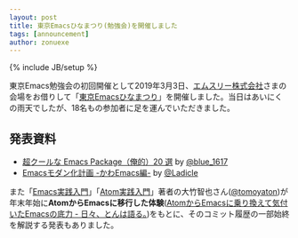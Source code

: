 ```yaml
---
layout: post
title: 東京Emacsひなまつり(勉強会)を開催しました
tags: [announcement]
author: zonuexe
---
```

{% include JB/setup %}

東京Emacs勉強会の初回開催として<time datetime="2019-03-03T14:00:00+09:00">2019年3月3日</time>、[エムスリー株式会社][m3-inc]さまの会場をお借りして「[東京Emacsひなまつり][connpass]」を開催しました。当日はあいにくの雨天でしたが、18名もの参加者に足を運んでいただきました。

## 発表資料

 * [超クールな Emacs Package（俺的）20 選](https://speakerdeck.com/blue0513/chao-kuruna-emacs-package-an-de-20-xuan) by [@blue_1617]
 * [Emacsモダン化計画 -かわEmacs編-](https://qiita.com/Ladicle/items/feb5f9dce9adf89652cf) by [@Ladicle]

また「[Emacs実践入門]」「[Atom実践入門]」著者の大竹智也さん([@tomoyaton])が年末年始に**AtomからEmacsに移行した体験**([AtomからEmacsに乗り換えて気付いたEmacsの底力 - 日々、とんは語る。])をもとに、そのコミット履歴の一部始終を解説する発表もありました。

[@Ladicle]: https://twitter.com/Ladicle
[@blue_1617]: https://twitter.com/blue_1617
[@tomoyaton]: https://twitter.com/tomoyaton
[AtomからEmacsに乗り換えて気付いたEmacsの底力 - 日々、とんは語る。]: https://blog.tomoya.dev/2019/01/switch-to-emacs-from-atom/
[Atom実践入門]: https://gihyo.jp/book/2016/978-4-7741-8270-4
[Emacs実践入門]: https://gihyo.jp/book/2017/978-4-7741-9235-2
[connpass]: https://tokyo-emacs.connpass.com/event/121603/
[m3-inc]: https://corporate.m3.com/
